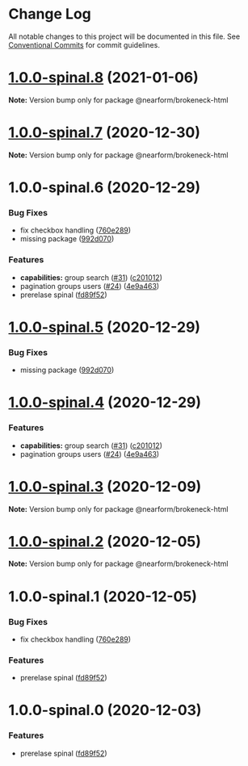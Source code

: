# Change Log

All notable changes to this project will be documented in this file.
See [Conventional Commits](https://conventionalcommits.org) for commit guidelines.

# [1.0.0-spinal.8](https://github.com/nearform/brokeneck/compare/v1.0.0-spinal.7...v1.0.0-spinal.8) (2021-01-06)

**Note:** Version bump only for package @nearform/brokeneck-html





# [1.0.0-spinal.7](https://github.com/nearform/brokeneck/compare/v1.0.0-spinal.6...v1.0.0-spinal.7) (2020-12-30)

**Note:** Version bump only for package @nearform/brokeneck-html





# 1.0.0-spinal.6 (2020-12-29)


### Bug Fixes

* fix checkbox handling ([760e289](https://github.com/nearform/brokeneck/commit/760e289073a32bd7b3b2b08e330e37b34fb56239))
* missing package ([992d070](https://github.com/nearform/brokeneck/commit/992d07044d36658543a237d5bd525d0e90c057bb))


### Features

* **capabilities:** group search ([#31](https://github.com/nearform/brokeneck/issues/31)) ([c201012](https://github.com/nearform/brokeneck/commit/c2010129fef23176da021b784261ec046f5cf4c6))
* pagination groups users ([#24](https://github.com/nearform/brokeneck/issues/24)) ([4e9a463](https://github.com/nearform/brokeneck/commit/4e9a463f7b8c98e8629c4176f35bb95e8a8a080a))
* prerelase spinal ([fd89f52](https://github.com/nearform/brokeneck/commit/fd89f523ad65d1b797fe3b35b2912bd264d80860))





# [1.0.0-spinal.5](https://github.com/nearform/brokeneck/compare/@nearform/brokeneck-html@1.0.0-spinal.4...@nearform/brokeneck-html@1.0.0-spinal.5) (2020-12-29)


### Bug Fixes

* missing package ([992d070](https://github.com/nearform/brokeneck/commit/992d07044d36658543a237d5bd525d0e90c057bb))





# [1.0.0-spinal.4](https://github.com/nearform/brokeneck/compare/@nearform/brokeneck-html@1.0.0-spinal.3...@nearform/brokeneck-html@1.0.0-spinal.4) (2020-12-29)


### Features

* **capabilities:** group search ([#31](https://github.com/nearform/brokeneck/issues/31)) ([c201012](https://github.com/nearform/brokeneck/commit/c2010129fef23176da021b784261ec046f5cf4c6))
* pagination groups users ([#24](https://github.com/nearform/brokeneck/issues/24)) ([4e9a463](https://github.com/nearform/brokeneck/commit/4e9a463f7b8c98e8629c4176f35bb95e8a8a080a))





# [1.0.0-spinal.3](https://github.com/nearform/brokeneck/compare/@nearform/brokeneck-html@1.0.0-spinal.2...@nearform/brokeneck-html@1.0.0-spinal.3) (2020-12-09)

**Note:** Version bump only for package @nearform/brokeneck-html





# [1.0.0-spinal.2](https://github.com/nearform/brokeneck/compare/@nearform/brokeneck-html@1.0.0-spinal.1...@nearform/brokeneck-html@1.0.0-spinal.2) (2020-12-05)

**Note:** Version bump only for package @nearform/brokeneck-html





# 1.0.0-spinal.1 (2020-12-05)


### Bug Fixes

* fix checkbox handling ([760e289](https://github.com/nearform/brokeneck/commit/760e289073a32bd7b3b2b08e330e37b34fb56239))


### Features

* prerelase spinal ([fd89f52](https://github.com/nearform/brokeneck/commit/fd89f523ad65d1b797fe3b35b2912bd264d80860))





# 1.0.0-spinal.0 (2020-12-03)


### Features

* prerelase spinal ([fd89f52](https://github.com/nearform/brokeneck/commit/fd89f523ad65d1b797fe3b35b2912bd264d80860))
